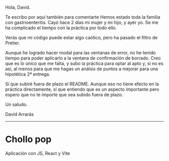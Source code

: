 
Hola, David.

Te escribo por aquí también para comentarte Hemos estado toda la familia con gastrioenteritis. Cayó hace 2 días mi mujer y mi hijo, y ayer yo. Se me ha complicado el tiempo con la práctica por todo ello.

Verás que mi código puede estar algo caótico, pero ha pasado el filtro de Pretier. 

Aunque he logrado hacer modal para las ventanas de error, no he tenido tiempo para poder aplicarlo a la ventana de confirmación de borrado. Creo que es lo único que me falta, y subo la práctica para optar al apto y, si no es así, al menos para que me hagas un análsis de puntos a mejorar para una hipotética 2ª entrega.

Sí que subiré fuera de plazo el README. Aunque eso no tiene efecto en la práctica directamente, sí que entiendo que es un aspecto importante pero espero que no te importe que sea subido fuera de plazo.

Un saludo.

David Arrarás

----


# Chollo pop

Aplicación con JS, React y Vite
